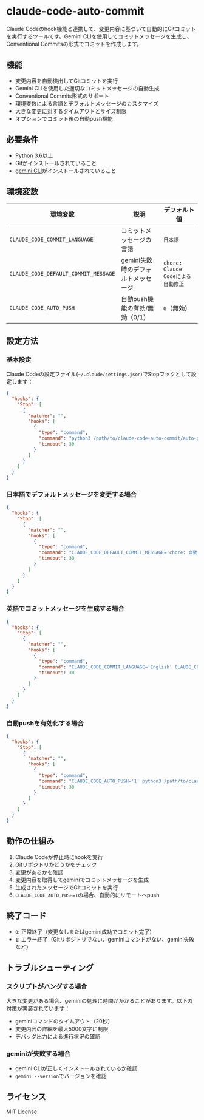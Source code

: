 # claude-code-auto-commit

Claude Codeのhook機能と連携して、変更内容に基づいて自動的にGitコミットを実行するツールです。Gemini CLIを使用してコミットメッセージを生成し、Conventional Commitsの形式でコミットを作成します。

## 機能

- 変更内容を自動検出してGitコミットを実行
- Gemini CLIを使用した適切なコミットメッセージの自動生成
- Conventional Commits形式のサポート
- 環境変数による言語とデフォルトメッセージのカスタマイズ
- 大きな変更に対するタイムアウトとサイズ制限
- オプションでコミット後の自動push機能

## 必要条件

- Python 3.6以上
- Gitがインストールされていること
- [gemini CLI](https://github.com/reugn/gemini-cli)がインストールされていること

## 環境変数

| 環境変数 | 説明 | デフォルト値 |
|---------|------|-------------|
| `CLAUDE_CODE_COMMIT_LANGUAGE` | コミットメッセージの言語 | `日本語` |
| `CLAUDE_CODE_DEFAULT_COMMIT_MESSAGE` | gemini失敗時のデフォルトメッセージ | `chore: Claude Codeによる自動修正` |
| `CLAUDE_CODE_AUTO_PUSH` | 自動push機能の有効/無効（0/1） | `0`（無効） |

## 設定方法

### 基本設定

Claude Codeの設定ファイル(`~/.claude/settings.json`)でStopフックとして設定します：

```json
{
  "hooks": {
    "Stop": [
      {
        "matcher": "",
        "hooks": [
          {
            "type": "command",
            "command": "python3 /path/to/claude-code-auto-commit/auto-git-commit.py",
            "timeout": 30
          }
        ]
      }
    ]
  }
}
```

### 日本語でデフォルトメッセージを変更する場合

```json
{
  "hooks": {
    "Stop": [
      {
        "matcher": "",
        "hooks": [
          {
            "type": "command",
            "command": "CLAUDE_CODE_DEFAULT_COMMIT_MESSAGE='chore: 自動修正' python3 /path/to/claude-code-auto-commit/auto-git-commit.py",
            "timeout": 30
          }
        ]
      }
    ]
  }
}
```

### 英語でコミットメッセージを生成する場合

```json
{
  "hooks": {
    "Stop": [
      {
        "matcher": "",
        "hooks": [
          {
            "type": "command",
            "command": "CLAUDE_CODE_COMMIT_LANGUAGE='English' CLAUDE_CODE_DEFAULT_COMMIT_MESSAGE='chore: auto commit by Claude Code' python3 /path/to/claude-code-auto-commit/auto-git-commit.py",
            "timeout": 30
          }
        ]
      }
    ]
  }
}
```

### 自動pushを有効化する場合

```json
{
  "hooks": {
    "Stop": [
      {
        "matcher": "",
        "hooks": [
          {
            "type": "command",
            "command": "CLAUDE_CODE_AUTO_PUSH='1' python3 /path/to/claude-code-auto-commit/auto-git-commit.py",
            "timeout": 30
          }
        ]
      }
    ]
  }
}
```

## 動作の仕組み

1. Claude Codeが停止時にhookを実行
2. Gitリポジトリかどうかをチェック
3. 変更があるかを確認
4. 変更内容を取得してgeminiでコミットメッセージを生成
5. 生成されたメッセージでGitコミットを実行
6. `CLAUDE_CODE_AUTO_PUSH=1`の場合、自動的にリモートへpush

## 終了コード

- `0`: 正常終了（変更なしまたはgemini成功でコミット完了）
- `1`: エラー終了（Gitリポジトリでない、geminiコマンドがない、gemini失敗など）

## トラブルシューティング

### スクリプトがハングする場合

大きな変更がある場合、geminiの処理に時間がかかることがあります。以下の対策が実装されています：

- geminiコマンドのタイムアウト（20秒）
- 変更内容の詳細を最大5000文字に制限
- デバッグ出力による進行状況の確認

### geminiが失敗する場合

- gemini CLIが正しくインストールされているか確認
- `gemini --version`でバージョンを確認

## ライセンス

MIT License
